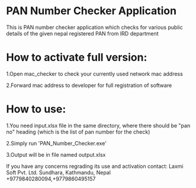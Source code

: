 # PAN Number Checker Application
This is PAN number checker application which  checks for various public details of the given nepal registered PAN from IRD department

# How to activate full version:
1.Open mac_checker to check your currently used network mac address

2.Forward mac address to developer for full registration of software


# How to use:
1.You need input.xlsx file in the same directory, where there should be "pan no" heading (which is the list of pan number for the check)

2.Simply run 'PAN_Number_Checker.exe'

3.Output will be in file named output.xlsx


If you have any concerns regrading its use and activation
contact:
Laxmi Soft Pvt. Ltd.
Sundhara, Kathmandu, Nepal
+9779840280094,+9779860495157
